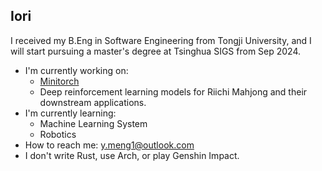 ## Iori

<!--
**MoyusiteruIori/MoyusiteruIori** is a ✨ _special_ ✨ repository because its `README.md` (this file) appears on your GitHub profile.

Here are some ideas to get you started:

- 🔭 I’m currently working on ...
- 🌱 I’m currently learning ...
- 👯 I’m looking to collaborate on ...
- 🤔 I’m looking for help with ...
- 💬 Ask me about ...
- 📫 How to reach me: ...
- 😄 Pronouns: ...
- ⚡ Fun fact: ...
-->

I received my B.Eng in Software Engineering from Tongji University, and I will start pursuing a master's degree at Tsinghua SIGS from Sep 2024.
- I'm currently working on:
  - [Minitorch](https://github.com/minitorch)
  - Deep reinforcement learning models for Riichi Mahjong and their downstream applications.
- I'm currently learning:
  - Machine Learning System
  - Robotics
- How to reach me: y.meng1@outlook.com
- I don't write Rust, use Arch, or play Genshin Impact.
